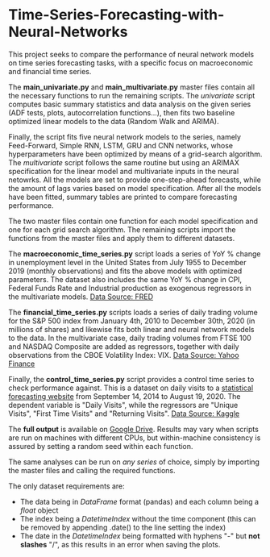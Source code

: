 # Time-Series-Forecasting-with-Neural-Networks

This project seeks to compare the performance of neural network models on time series forecasting tasks, with a specific focus on macroeconomic and financial time series.

The __main_univariate.py__ and __main_multivariate.py__ master files contain all the necessary functions to run the remaining scripts. The *univariate* script computes basic summary statistics and data analysis on the given series (ADF tests, plots, autocorrelation functions...), then fits two baseline optimized linear models to the data (Random Walk and ARIMA). 

Finally, the script fits five neural network models to the series, namely Feed-Forward, Simple RNN, LSTM, GRU and CNN networks, whose hyperparameters have been optimized by means of a grid-search algorithm. The *multivariate* script follows the same routine but using an ARIMAX specification for the linear model and multivariate inputs in the neural netowrks. All the models are set to provide one-step-ahead forecasts, while the amount of lags varies based on model specification.  After all the models have been fitted, summary tables are printed to compare forecasting performance. 

The two master files contain one function for each model specification and one for each grid search algorithm. The remaining scripts import the functions from the master files and apply them to different datasets.

The __macroeconomic_time_series.py__ script loads a series of YoY % change in unemployment level in the United States from July 1955 to December 2019 (monthly observations) and fits the above models with optimized parameters. The dataset also includes the same YoY % change in CPI, Federal Funds Rate and Industrial production as exogenous regressors in the multivariate models. 
[Data Source: FRED](https://fred.stlouisfed.org/)

The __financial_time_series.py__ scripts loads a series of daily trading volume for the S&P 500 index from January 4th, 2010 to December 30th, 2020 (in millions of shares) and likewise fits both linear and neural network models to the data. In the multivariate case, daily trading volumes from FTSE 100 and NASDAQ Composite are added as regressors, together with daily observations from the CBOE Volatility Index: VIX. 
[Data Source: Yahoo Finance](https://finance.yahoo.com/)

Finally, the __control_time_series.py__ script provides a control time series to check performance against. This is a dataset on daily visits to a [statistical forecasting website](https://people.duke.edu/~rnau/411home.htm) from September 14, 2014 to August 19, 2020. The dependent variable is "Daily Visits", while the regressors are "Unique Visits", "First Time Visits" and "Returning Visits". 
[Data Source: Kaggle](https://www.kaggle.com/bobnau/daily-website-visitors)

The __full output__ is available on [Google Drive](https://drive.google.com/drive/folders/1qKfEdbrJvsy0zYAFOuwb3FWuDVsuvFIe). Results may vary when scripts are run on machines with different CPUs, but within-machine consistency is assured by setting a random seed within each function.

The same analyses can be run on *any series* of choice, simply by importing the master files and calling the required functions. 

The only dataset requirements are:
- The data being in *DataFrame* format (pandas) and each column being a *float* object
- The index being a *DatetimeIndex* without the time component (this can be removed by appending .date() to the line setting the index)
- The date in the *DatetimeIndex* being formatted with hyphens "-" but __not slashes__ "/", as this results in an error when saving the plots.
